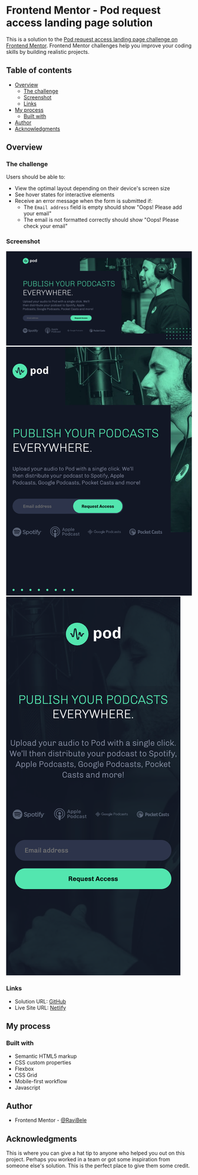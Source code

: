 # Frontend Mentor - Pod request access landing page solution

This is a solution to the [Pod request access landing page challenge on Frontend Mentor](https://www.frontendmentor.io/challenges/pod-request-access-landing-page-eyTmdkLSG). Frontend Mentor challenges help you improve your coding skills by building realistic projects. 

## Table of contents

- [Overview](#overview)
  - [The challenge](#the-challenge)
  - [Screenshot](#screenshot)
  - [Links](#links)
- [My process](#my-process)
  - [Built with](#built-with)
- [Author](#author)
- [Acknowledgments](#acknowledgments)

## Overview

### The challenge

Users should be able to:

- View the optimal layout depending on their device's screen size
- See hover states for interactive elements
- Receive an error message when the form is submitted if:
  - The `Email address` field is empty should show "Oops! Please add your email"
  - The email is not formatted correctly should show "Oops! Please check your email"

### Screenshot

![Desktop](image.png)
![Tablet](image-1.png)
![Mobile](image-2.png)

### Links

- Solution URL: [GitHub](https://github.com/RaviBele/Javascript-Pod-request-access-landing-page)
- Live Site URL: [Netlify](https://thunderous-shortbread-5944e7.netlify.app/)

## My process

### Built with

- Semantic HTML5 markup
- CSS custom properties
- Flexbox
- CSS Grid
- Mobile-first workflow
- Javascript


## Author

- Frontend Mentor - [@RaviBele](https://www.frontendmentor.io/profile/RaviBele)

## Acknowledgments

This is where you can give a hat tip to anyone who helped you out on this project. Perhaps you worked in a team or got some inspiration from someone else's solution. This is the perfect place to give them some credit.

